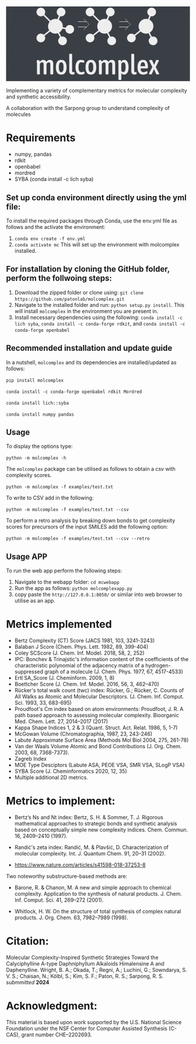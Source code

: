 ![MolComplex](https://github.com/patonlab/molcomplex/blob/master/molcomplex_logo.png)
                                                                                                                                                                                                                                                                                  
Implementing a variety of complementary metrics for molecular complexity and synthetic accessibility.

A collaboration with the Sarpong group to understand complexity of molecules

# Requirements
- numpy, pandas
- rdkit
- openbabel
- mordred 
- SYBA (conda install -c lich syba)

## Set up conda environment directly using the yml file:
To install the required packages through Conda, use the env.yml file as follows and the activate the environment: 
1. `conda env create -f env.yml`
2. `conda activate mc`
This will set up the environment with molcomplex installed.

## For installation by cloning the GitHub folder, perform the follwoing steps:
1. Download the zipped folder or clone using: `git clone https://github.com/patonlab/molcomplex.git`  
2. Navigate to the installed folder and run: `python setup.py install`. This will install `molcomplex` in the environment you are present in. 
3. Install necessary dependencies using the following: `conda install -c lich syba`, `conda install -c conda-forge rdkit`, and `conda install -c conda-forge openbabel`

## Recommended installation and update guide
In a nutshell, `molcomplex` and its dependencies are installed/updated as follows:  

`pip install molcomplex`

`conda install -c conda-forge openbabel rdkit Mordred`

`conda install lich::syba`

`conda install numpy pandas`

## Usage
To display the options type:

``python -m molcomplex -h``

The `molcomplex` package can be utilised as follows to obtain a csv with complexity scores.

``python -m molcomplex -f examples/test.txt``

To write to CSV add in the following:

``python -m molcomplex -f examples/test.txt --csv``

To perform a retro analysis by breaking down bonds to get complexity scores for precursors of the input SMILES add the following option:

``python -m molcomplex -f examples/test.txt --csv --retro``

## Usage APP
To run the web app perform the following steps:
1. Navigate to the webapp folder: `cd mcwebapp`
2. Run the app as follows: `python molcomplexapp.py`
3. copy paste the `http://127.0.0.1:8050/` or similar into web browser to utilise as an app.


# Metrics implemented
- Bertz Complexity (CT) Score (JACS 1981, 103, 3241-3243)
- Balaban J Score (Chem. Phys. Lett. 1982, 89, 399-404)
- Coley SCScore (J. Chem. Inf. Model. 2018, 58, 2, 252)
- IPC: Bonchev & Trinajstic's information content of the coefficients of the characteristic polynomial of the adjacency matrix of a hydrogen-suppressed graph of a molecule (J. Chem. Phys. 1977, 67, 4517-4533)
- Ertl SA_Score (J. Cheminform. 2009, 1, 8)
- Boettcher Score (J. Chem. Inf. Model. 2016, 56, 3, 462–470)
- Rücker's total walk count (twc) index: Rücker, G.; Rücker, C. Counts of All Walks as Atomic and Molecular Descriptors. (J. Chem. Inf. Comput. Sci. 1993, 33, 683-695)
- Proudfoot's Cm index based on atom environments: Proudfoot, J. R. A path based approach to assessing molecular complexity. Bioorganic Med. Chem. Lett. 27, 2014–2017 (2017)
- Kappa Shape Indices 1, 2 & 3 (Quant. Struct. Act. Relat. 1986, 5, 1-7)
- McGowan Volume (Chromatographia, 1987, 23, 243-246)
- Labute Approximate Surface Area (Methods Mol Biol 2004, 275, 261-78)
- Van der Waals Volume Atomic and Bond Contributions (J. Org. Chem. 2003, 68, 7368-7373).
- Zagreb Index 
- MOE Type Desciptors (Labute ASA, PEOE VSA, SMR VSA, SLogP VSA)
- SYBA Score (J. Cheminformatics 2020, 12, 35)
- Multiple additional 2D metrics.


# Metrics to implement:

- Bertz’s Ns and Nt index: Bertz, S. H. & Sommer, T. J. Rigorous mathematical approaches to strategic bonds and synthetic analysis based on conceptually simple new complexity indices. Chem. Commun. 16, 2409–2410 (1997).

- Randić's zeta index: Randić, M. & Plavšić, D. Characterization of molecular complexity. Int. J. Quantum Chem. 91, 20–31 (2002).

- https://www.nature.com/articles/s41598-018-37253-8

Two noteworthy substructure-based methods are:
- Barone, R. & Chanon, M. A new and simple approach to chemical complexity. Application to the synthesis of natural products. J. Chem. Inf. Comput. Sci. 41, 269–272 (2001).

- Whitlock, H. W. On the structure of total synthesis of complex natural products. J. Org. Chem. 63, 7982–7989 (1998).


# Citation:

Molecular Complexity-Inspired Synthetic Strategies Toward the Calyciphylline A-type Daphniphyllum Alkaloids Himalensine A and Daphenylline. Wright, B. A.; Okada, T.; Regni, A.; Luchini, G.; Sowndarya, S. V. S.; Chaisan, N.; Kölbl, S.; Kim, S. F.; Paton, R. S.; Sarpong, R. S. _submmitted_ **2024**

# Acknowledgment:

This material is based upon work supported by the U.S. National Science Foundation under the NSF Center for Computer Assisted Synthesis (C-CAS), grant number CHE–2202693.

